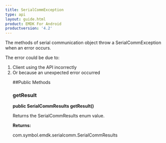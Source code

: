 ```yaml
---
title: SerialCommException
type: api
layout: guide.html
product: EMDK For Android
productversion: '4.2'
---
```



The methods of serial communication object throw a SerialCommException when an error
 occurs.

 The error could be due to:
 <ol>
 <li>Client using the API incorrectly
 <li>Or because an unexpected error occurred

##Public Methods

### getResult

**public SerialCommResults getResult()**

Returns the SerialCommResults enum value.

**Returns:**

com.symbol.emdk.serialcomm.SerialCommResults

